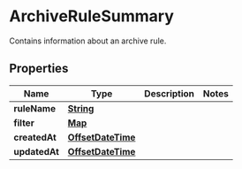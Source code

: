 

# ArchiveRuleSummary

Contains information about an archive rule.

## Properties

| Name | Type | Description | Notes |
|------------ | ------------- | ------------- | -------------|
|**ruleName** | [**String**](String.md) |  |  |
|**filter** | [**Map**](Map.md) |  |  |
|**createdAt** | [**OffsetDateTime**](OffsetDateTime.md) |  |  |
|**updatedAt** | [**OffsetDateTime**](OffsetDateTime.md) |  |  |



